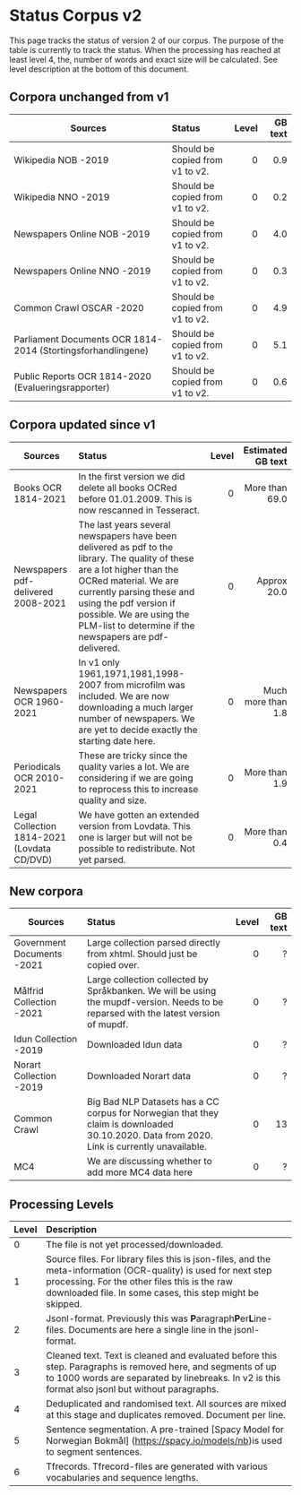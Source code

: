 # Status Corpus v2
This page tracks the status of version 2 of our corpus. The purpose of the table is currently to track the status. When the processing has reached at least level 4, the, number of words and exact size will be calculated. See level description at the bottom of this document.


## Corpora unchanged from v1
| Sources  |   Status | Level | GB text |
| -------- |   :-----|   -----:| -----:|
| Wikipedia NOB -2019  | Should be copied from v1 to v2.| 0| 0.9 |
| Wikipedia NNO -2019 | Should be copied from v1 to v2. | 0 | 0.2 |
| Newspapers Online NOB -2019 | Should be copied from v1 to v2.| 0 | 4.0 |
| Newspapers Online NNO -2019 |  Should be copied from v1 to v2.| 0 | 0.3 |
| Common Crawl OSCAR -2020 |  Should be copied from v1 to v2. | 0 | 4.9 |
| Parliament Documents OCR 1814-2014 (Stortingsforhandlingene)  |  Should be copied from v1 to v2. | 0 | 5.1 |
| Public Reports OCR 1814-2020 (Evalueringsrapporter) |  Should be copied from v1 to v2. |0 | 0.6 |



## Corpora updated since v1
| Sources  |   Status | Level | Estimated GB text |
| -------- |   :-----|   -----:| -----:|
| Books OCR 1814-2021| In the first version we did delete all books OCRed before 01.01.2009. This is now rescanned in Tesseract.  | 0| More than 69.0 |
| Newspapers pdf-delivered 2008-2021| The last years several newspapers have been delivered as pdf to the library. The quality of these are a lot higher than the OCRed material. We are currently parsing these and using the pdf version if possible. We are using the PLM-list to determine if the newspapers are pdf-delivered. | 0 | Approx 20.0 |
| Newspapers OCR 1960-2021|  In v1 only 1961,1971,1981,1998-2007 from microfilm was included. We are now downloading a much larger number of newspapers. We are yet to decide exactly the starting date here. | 0| Much more than 1.8 |
| Periodicals OCR 2010-2021 |  These are tricky since the quality varies a lot. We are considering if we are going to reprocess this to increase quality and size. |0 | More than 1.9 |
| Legal Collection 1814-2021 (Lovdata CD/DVD) |  We have gotten an extended version from Lovdata. This one is larger but will not be possible to redistribute. Not yet parsed. | 0| More than 0.4|


## New corpora
| Sources  |   Status | Level | GB text |
| -------- |   :-----|   -----:| -----:|
| Government Documents -2021  | Large collection parsed directly from xhtml. Should just be copied over.| 0| ? |
| Målfrid Collection -2021  | Large collection collected by Språkbanken. We will be using the mupdf-version. Needs to be reparsed with the latest version of mupdf.| 0| ? |
| Idun Collection -2019  | Downloaded Idun data| 0| ? |
| Norart Collection -2019  | Downloaded Norart data| 0| ? |
| Common Crawl  | Big Bad NLP Datasets has a CC corpus for Norwegian that they claim is downloaded 30.10.2020. Data from 2020. Link is currently unavailable.| 0| 13 |
| MC4  | We are discussing whether to add more MC4 data here| 0| ? |



## Processing Levels
| Level  |   Description |
| -------- |   :-----|
| 0 | The file is not yet processed/downloaded. |
| 1 | Source files. For library files this is json-files, and the meta-information (OCR-quality) is used for next step processing. For the other files this is the raw downloaded file. In some cases, this step might be skipped.|
| 2 | Jsonl-format. Previously this was **P**aragraph**P**er**L**ine-files. Documents are here a single line in the jsonl-format.|
| 3 | Cleaned text. Text is cleaned and evaluated before this step. Paragraphs is removed here, and segments of up to 1000 words are separated by linebreaks. In v2 is this format also jsonl but without paragraphs.|
| 4 | Deduplicated and randomised text. All sources are mixed at this stage and duplicates removed. Document per line.|
| 5 | Sentence segmentation. A pre-trained [Spacy Model for Norwegian Bokmål] (https://spacy.io/models/nb)is used to segment sentences.|
| 6 | Tfrecords. Tfrecord-files are generated with various vocabularies and sequence lengths.|


